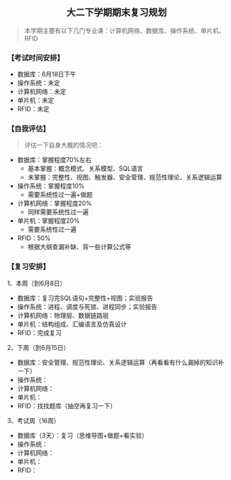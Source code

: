 <h2 align="center">大二下学期期末复习规划</h2>

> 本学期主要有以下几门专业课：计算机网络、数据库、操作系统、单片机、RFID

### 【考试时间安排】

- 数据库：6月18日下午
- 操作系统：未定
- 计算机网络：未定
- 单片机：未定
- RFID：未定

### 【自我评估】

> 评估一下自身大概的情况吧：

- 数据库：掌握程度70%左右
  - 基本掌握：概念模式、关系模型、SQL语言
  - 未掌握：完整性、视图、触发器、安全管理、规范性理论、关系逻辑运算
- 操作系统：掌握程度10%
  - 需要系统性过一遍+做题
- 计算机网络：掌握程度20%
  - 同样需要系统性过一遍
- 单片机：掌握程度20%
  - 需要系统性过一遍
- RFID：50%
  - 根据大纲查漏补缺、背一些计算公式等

### 【复习安排】

1、本周（到6月8日）

- 数据库：复习完SQL语句+完整性+视图；实验报告
- 操作系统：进程、调度与死锁、进程同步；实验报告
- 计算机网络：物理层、数据链路层
- 单片机：结构组成、汇编语言及仿真设计
- RFID：完成复习

2、下周（到6月15日）

- 数据库：安全管理、规范性理论、关系逻辑运算（再看看有什么漏掉的知识补一下）
- 操作系统：
- 计算机网络：
- 单片机：
- RFID：找找题库（抽空再复习一下）

3、考试周（16周）

- 数据库（3天）：复习（思维导图+做题+看实验）
- 操作系统：
- 计算机网络：
- 单片机：
- RFID：